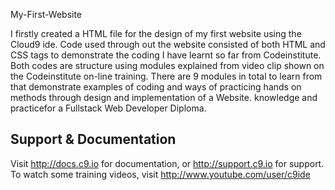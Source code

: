My-First-Website

I firstly created a HTML file for the design of my first website using the Cloud9 ide.
Code used through out the website consisted of both HTML and CSS tags to demonstrate the coding I have learnt so far from Codeinstitute.
Both codes are structure using modules explained from video clip shown on the Codeinstitute on-line training.
There are 9 modules in total to learn from that demonstrate examples of coding and ways of practicing hands on methods through design and implementation of a Website.
knowledge and practicefor a Fullstack Web Developer Diploma.




## Support & Documentation

Visit http://docs.c9.io for documentation, or http://support.c9.io for support.
To watch some training videos, visit http://www.youtube.com/user/c9ide

